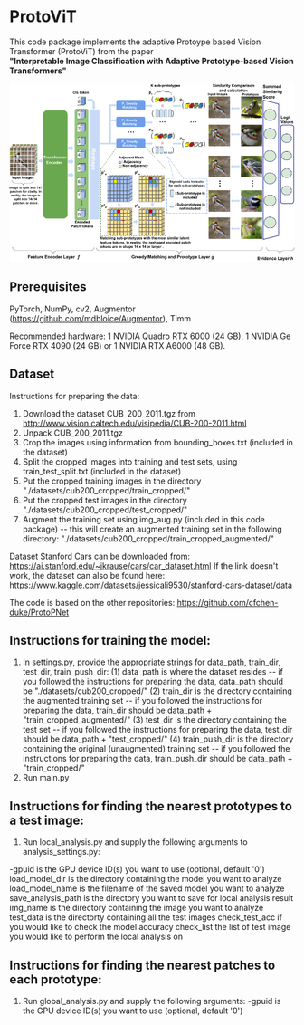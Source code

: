 # ProtoViT

This code package implements the adaptive Protoype based Vision Transformer (ProtoViT) 
from the paper<br> **"Interpretable Image Classification with Adaptive Prototype-based Vision Transformers"** <br>

<img src="./arch2.png" width="600px" >

## Prerequisites
PyTorch, NumPy, cv2, Augmentor (https://github.com/mdbloice/Augmentor), Timm

Recommended hardware: 1 NVIDIA Quadro RTX 6000 (24 GB), 1 NVIDIA Ge Force RTX 4090 (24 GB) or 1 NVIDIA RTX A6000 (48 GB).


## Dataset 
Instructions for preparing the data:
1. Download the dataset CUB_200_2011.tgz from http://www.vision.caltech.edu/visipedia/CUB-200-2011.html
3. Unpack CUB_200_2011.tgz
4. Crop the images using information from bounding_boxes.txt (included in the dataset)
5. Split the cropped images into training and test sets, using train_test_split.txt (included in the dataset)
6. Put the cropped training images in the directory "./datasets/cub200_cropped/train_cropped/"
7. Put the cropped test images in the directory "./datasets/cub200_cropped/test_cropped/"
8. Augment the training set using img_aug.py (included in this code package)
   -- this will create an augmented training set in the following directory:
      "./datasets/cub200_cropped/train_cropped_augmented/"

Dataset Stanford Cars can be downloaded from: https://ai.stanford.edu/~jkrause/cars/car_dataset.html
If the link doesn't work, the dataset can also be found here: 
https://www.kaggle.com/datasets/jessicali9530/stanford-cars-dataset/data 

The code is based on the other repositories: https://github.com/cfchen-duke/ProtoPNet

## Instructions for training the model:
1. In settings.py, provide the appropriate strings for data_path, train_dir, test_dir,
train_push_dir:
(1) data_path is where the dataset resides
    -- if you followed the instructions for preparing the data, data_path should be "./datasets/cub200_cropped/"
(2) train_dir is the directory containing the augmented training set
    -- if you followed the instructions for preparing the data, train_dir should be data_path + "train_cropped_augmented/"
(3) test_dir is the directory containing the test set
    -- if you followed the instructions for preparing the data, test_dir should be data_path + "test_cropped/"
(4) train_push_dir is the directory containing the original (unaugmented) training set
    -- if you followed the instructions for preparing the data, train_push_dir should be data_path + "train_cropped/"
2. Run main.py

## Instructions for finding the nearest prototypes to a test image:
1. Run local_analysis.py and supply the following arguments to analysis_settings.py:
   
-gpuid is the GPU device ID(s) you want to use (optional, default '0')
load_model_dir is the directory containing the model you want to analyze
load_model_name is the filename of the saved model you want to analyze
save_analysis_path is the directory you want to save for local analysis result 
img_name is the directory containing the image you want to analyze
test_data is the directorty containing all the test images 
check_test_acc if you would like to check the model accuracy 
check_list the list of test image you would like to perform the local analysis on 

## Instructions for finding the nearest patches to each prototype:
1. Run global_analysis.py and supply the following arguments:
-gpuid is the GPU device ID(s) you want to use (optional, default '0')
